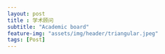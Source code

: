 ```yaml
--- 
layout: post
title : 学术顾问
subtitle: "Academic board"
feature-img: "assets/img/header/triangular.jpeg"
tags: [Post]
---
```




[//]: # ({% include portfolio.html %})